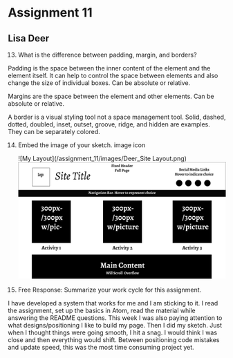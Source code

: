 # Assignment 11
## Lisa Deer

13. What is the difference between padding, margin, and borders?


Padding is the space between the inner content of the element and the element itself. It can help to control the space between elements and also change the size of individual boxes. Can be absolute or relative.


Margins are the space between the element and other elements. Can be absolute or relative.


A border is a visual styling tool not a space management tool. Solid, dashed, dotted, doubled, inset, outset, groove, ridge, and hidden are examples. They can be separately colored.


14. Embed the image of your sketch. image icon

    ![My Layout](/assignment_11/images/Deer_Site Layout.png)
    ![My Layout](https://github.com/LDeer03/web-dev-hw/blob/master/assignment_11/images/Deer_Site%20Layout.png)

15. Free Response: Summarize your work cycle for this assignment.

I have developed a system that works for me and I am sticking to it. I read the assignment, set up the basics in Atom, read the material while answering the README questions. This week I was also paying attention to what designs/positioning I like to build my page. Then I did my sketch. Just when I thought things were going smooth, I hit a snag. I would think I was close and then everything would shift. Between positioning code mistakes and update speed, this was the most time consuming project yet.
